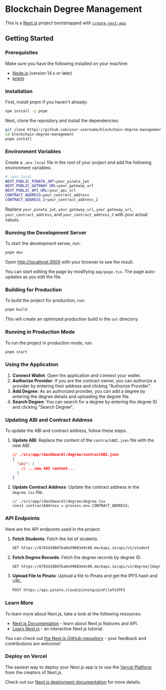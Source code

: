 # Blockchain Degree Management

This is a [Next.js](https://nextjs.org) project bootstrapped with [`create-next-app`](https://nextjs.org/docs/app/api-reference/cli/create-next-app).

## Getting Started

### Prerequisites

Make sure you have the following installed on your machine:

- [Node.js](https://nodejs.org/) (version 14.x or later)
- [pnpm](https://pnpm.io/)

### Installation

First, install pnpm if you haven't already:

```bash
npm install -g pnpm
```

Next, clone the repository and install the dependencies:

```bash
git clone https://github.com/your-username/blockchain-degree-management.git
cd blockchain-degree-management
pnpm install
```

### Environment Variables

Create a `.env.local` file in the root of your project and add the following environment variables:

```bash
# .env.local
NEXT_PUBLIC_PINATA_JWT=your_pinata_jwt
NEXT_PUBLIC_GATEWAY_URL=your_gateway_url
NEXT_PUBLIC_API_URL=your_api_url
CONTRACT_ADDRESS=your_contract_address
CONTRACT_ADDRESS_2=your_contract_address_2
```

Replace `your_pinata_jwt`, `your_gateway_url`, `your_gateway_url`, `your_contract_address`, and `your_contract_address_2` with your actual values.

### Running the Development Server

To start the development server, run:

```bash
pnpm dev
```

Open [http://localhost:3000](http://localhost:3000) with your browser to see the result.

You can start editing the page by modifying `app/page.tsx`. The page auto-updates as you edit the file.

### Building for Production

To build the project for production, run:

```bash
pnpm build
```

This will create an optimized production build in the `out` directory.

### Running in Production Mode

To run the project in production mode, run:

```bash
pnpm start
```

### Using the Application

1. **Connect Wallet**: Open the application and connect your wallet.
2. **Authorize Provider**: If you are the contract owner, you can authorize a provider by entering their address and clicking "Authorize Provider".
3. **Add Degree**: As an authorized provider, you can add a degree by entering the degree details and uploading the degree file.
4. **Search Degree**: You can search for a degree by entering the degree ID and clicking "Search Degree".

### Updating ABI and Contract Address

To update the ABI and contract address, follow these steps:

1. **Update ABI**: Replace the content of the `contractABI.json` file with the new ABI.
   ```json
   // ./src/app/(dashboard)/degree/contractABI.json
   {
     "abi": [
       // ...new ABI content...
     ]
   }
   ```

2. **Update Contract Address**: Update the contract address in the `degree.tsx` file.
   ```tsx
   // ./src/app/(dashboard)/degree/degree.tsx
   const contractAddress = process.env.CONTRACT_ADDRESS;
   ```

### API Endpoints

Here are the API endpoints used in the project:

1. **Fetch Students**: Fetch the list of students.
   ```bash
   GET https://67b5d18b07ba6e59083e9c88.mockapi.io/api/v1/student
   ```

2. **Fetch Degree Records**: Fetch the degree records by degree ID.
   ```bash
   GET https://67b5d18b07ba6e59083e9c88.mockapi.io/api/v1/degree/{degreeId}
   ```

3. **Upload File to Pinata**: Upload a file to Pinata and get the IPFS hash and URL.
   ```bash
   POST https://api.pinata.cloud/pinning/pinFileToIPFS
   ```

### Learn More

To learn more about Next.js, take a look at the following resources:

- [Next.js Documentation](https://nextjs.org/docs) - learn about Next.js features and API.
- [Learn Next.js](https://nextjs.org/learn) - an interactive Next.js tutorial.

You can check out [the Next.js GitHub repository](https://github.com/vercel/next.js) - your feedback and contributions are welcome!

### Deploy on Vercel

The easiest way to deploy your Next.js app is to use the [Vercel Platform](https://vercel.com/new?utm_medium=default-template&filter=next.js&utm_source=create-next-app&utm_campaign=create-next-app-readme) from the creators of Next.js.

Check out our [Next.js deployment documentation](https://nextjs.org/docs/app/building-your-application/deploying) for more details.